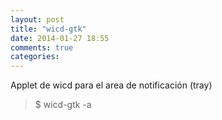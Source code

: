 ```yaml
---
layout: post
title: "wicd-gtk"
date: 2014-01-27 18:55
comments: true
categories: 
---
```

Applet de wicd para el area de notificación (tray)

>$ wicd-gtk -a

